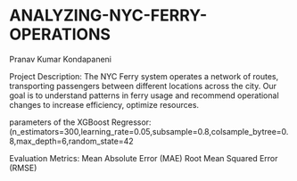 # ANALYZING-NYC-FERRY-OPERATIONS
Pranav Kumar Kondapaneni

Project Description:
The NYC Ferry system operates a network of routes, transporting passengers between different locations across the city. Our goal is to  understand patterns in ferry usage and recommend operational changes to increase efficiency, optimize resources.

parameters of the XGBoost Regressor:
(n_estimators=300,learning_rate=0.05,subsample=0.8,colsample_bytree=0.8,max_depth=6,random_state=42

Evaluation Metrics:
Mean Absolute Error (MAE)
Root Mean Squared Error (RMSE)
